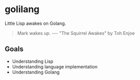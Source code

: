 # golilang

Little Lisp awakes on Golang.

> Mark wakes up.
> --- "The Squirrel Awakes" by Toh Enjoe

## Goals

* Understanding Lisp
* Understanding language implementation
* Understanding Golang
